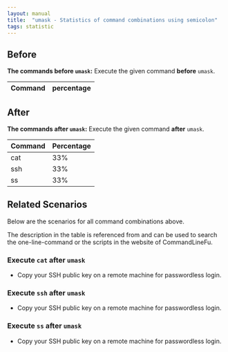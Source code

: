```yaml
---
layout: manual
title:  "umask - Statistics of command combinations using semicolon"
tags: statistic
---
```


## Before

__The commands before `umask`:__  Execute the given command __before__ `umask`.

| Command | percentage |
|--------|--------|



## After

__The commands after `umask`:__ Execute the given command __after__ `umask`.

| Command | Percentage | 
|-------|--------|
| cat | 33% |
| ssh | 33% |
| ss | 33% |



## Related Scenarios

Below are the scenarios for all command combinations above.

The description in the table is referenced from and can be used to search the one-line-command or the scripts in the website of CommandLineFu.




### Execute `cat` after `umask`

- Copy your SSH public key on a remote machine for passwordless login.

            
### Execute `ssh` after `umask`

- Copy your SSH public key on a remote machine for passwordless login.

            
### Execute `ss` after `umask`

- Copy your SSH public key on a remote machine for passwordless login.

            
